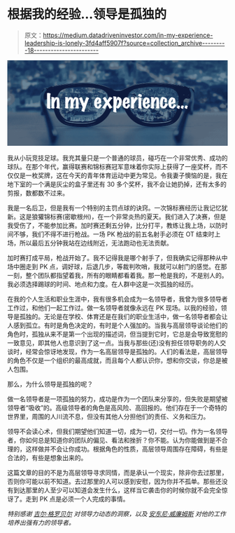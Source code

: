 # 根据我的经验…领导是孤独的

> 原文：<https://medium.datadriveninvestor.com/in-my-experience-leadership-is-lonely-3fd4aff5907f?source=collection_archive---------18----------------------->

![](img/d7731d16dc5db052ac51fb0348ab3485.png)

我从小玩竞技足球。我充其量只是一个普通的球员，碰巧在一个非常优秀、成功的球队。在那个年代，赢得联赛和锦标赛冠军意味着你实际上获得了一座奖杯，而不仅仅是一枚奖牌，这在今天的青年体育运动中更为常见。令我妻子懊恼的是，我在地下室的一个满是灰尘的盒子里还有 30 多个奖杯，我不会让她扔掉，还有太多的剪报，数都数不过来。

我是一名后卫，但是我有一个特别的主罚点球的诀窍。一次锦标赛经历让我记忆犹新。这是狼獾锦标赛(密歇根州)，在一个非常炎热的夏天。我们进入了决赛，但是我受伤了，不能参加比赛。加时赛还剩五分钟，比分打平，教练让我上场，以防时间不够，我们不得不进行枪战。一场 PK 枪战的前五名射手必须在 OT 结束时上场，所以最后五分钟我站在边线附近，无法跑动也无法贡献。

加时赛打成平局，枪战开始了。我不记得我是哪个射手了，但我确实记得那种从中场中圈走到 PK 点，调好球，后退几步，等裁判吹哨，我就可以射门的感觉。在那一刻，整个团队都指望着我，所有的眼睛都看着我。那一枪是我的，不是别人的。我必须选择踢球的时间、地点和力度。在人群中这是一次孤独的经历。

在我的个人生活和职业生涯中，我有很多机会成为一名领导者，我曾为很多领导者工作过，和他们一起工作过。做一名领导者就像永远在 PK 现场。以我的经验，领导是孤独的。无论是在学校、体育还是在我们的职业生活中，做一名领导者都会让人感到孤立。有时是角色决定的，有时是个人强加的。当我与高层领导谈论他们的角色时，孤独从来不是第一个出现的描述词，但当提到它时，它总是会导致宽慰的一致意见，即其他人也意识到了这一点。当我与那些(还)没有担任领导职务的人交谈时，经常会惊讶地发现，作为一名高层领导是孤独的。人们的看法是，高层领导的角色不仅是一个组织的最高成就，而且每个人都认识你，想和你交谈，你总是被人包围。

那么，为什么领导是孤独的呢？

做一名领导者是一项孤独的努力，成功是作为一个团队来分享的，但失败是期望被领导者“吸收”的。高级领导者的角色是高风险、高回报的。他们存在于一个奇特的世界里，周围的人川流不息，但没有其他人分担他们的责任、义务和压力。

领导不会读心术，但我们期望他们知道一切，成为一切，交付一切。作为一名领导者，你如何总是知道你的团队的偏见、看法和挫折？你不能。认为你能做到是不合理的，这样做并不会让你成功。根据角色的性质，高层领导周围存在障碍，有些是合法的，有些是想象出来的。

这篇文章的目的不是为高层领导寻求同情，而是承认一个现实，除非你去过那里，否则你可能以前不知道。去过那里的人可以感到安慰，因为你并不孤单。那些还没有到达那里的人至少可以知道会发生什么，这样当它袭击你的时候你就不会完全惊讶了。走到 PK 点是必须一个人完成的事情。

*特别感谢* [*吉尔·格罗贝尔*](https://www.linkedin.com/in/jill-groebl-a071b77/) *对领导力动态的洞察，以及* [*安东尼·威廉姆斯*](https://www.linkedin.com/in/anthonydw24/) *对他的工作培养出强有力的领导者。*